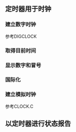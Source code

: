 ## 定时器用于时钟
### 建立数字时钟
参考DIGCLOCK  
### 取得目前时间
### 显示数字和冒号
### 国际化
### 建立模拟时钟
参考CLOCK.C
## 以定时器进行状态报告